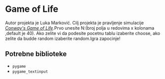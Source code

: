 # Game of Life
Autor projekta je Luka Marković. Cilj projekta je pravljenje simulacije [*Conway's Game of Life*](https://en.wikipedia.org/wiki/Conway%27s_Game_of_Life).Prvo unesite N:(broj polja u redovima x kolonama ,default je 40). Ako zelite vi da podesite pocetnu tablu izaberite choose,
ako zelite da budde random izaberite random.Igra zapocinje!

## Potrebne biblioteke
- `pygame`
- `pygame_textinput`


